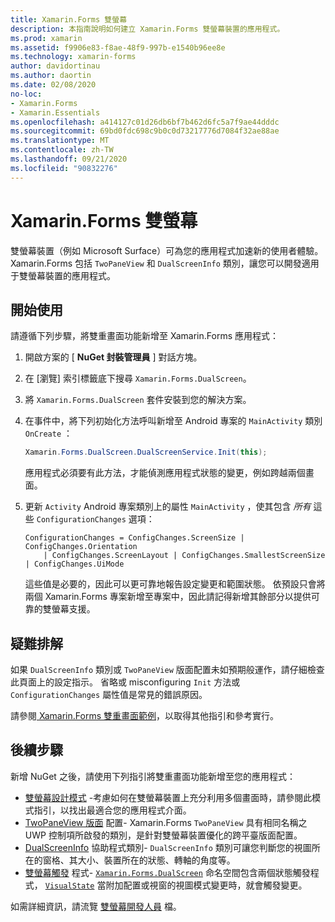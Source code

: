 ```yaml
---
title: Xamarin.Forms 雙螢幕
description: 本指南說明如何建立 Xamarin.Forms 雙螢幕裝置的應用程式。
ms.prod: xamarin
ms.assetid: f9906e83-f8ae-48f9-997b-e1540b96ee8e
ms.technology: xamarin-forms
author: davidortinau
ms.author: daortin
ms.date: 02/08/2020
no-loc:
- Xamarin.Forms
- Xamarin.Essentials
ms.openlocfilehash: a414127c01d26db6bf7b462d6fc5a7f9ae44dddc
ms.sourcegitcommit: 69bd0fdc698c9b0c0d73217776d7084f32ae88ae
ms.translationtype: MT
ms.contentlocale: zh-TW
ms.lasthandoff: 09/21/2020
ms.locfileid: "90832276"
---
```

# <a name="no-locxamarinforms-dual-screen"></a>Xamarin.Forms 雙螢幕

雙螢幕裝置（例如 Microsoft Surface）可為您的應用程式加速新的使用者體驗。 Xamarin.Forms 包括 `TwoPaneView` 和 `DualScreenInfo` 類別，讓您可以開發適用于雙螢幕裝置的應用程式。

## <a name="get-started"></a>開始使用

請遵循下列步驟，將雙重畫面功能新增至 Xamarin.Forms 應用程式：

1. 開啟方案的 [ **NuGet 封裝管理員** ] 對話方塊。
2. 在 [瀏覽]  索引標籤底下搜尋 `Xamarin.Forms.DualScreen`。
3. 將 `Xamarin.Forms.DualScreen` 套件安裝到您的解決方案。
4. 在事件中，將下列初始化方法呼叫新增至 Android 專案的 `MainActivity` 類別 `OnCreate` ：

    ```csharp
    Xamarin.Forms.DualScreen.DualScreenService.Init(this);
    ```

    應用程式必須要有此方法，才能偵測應用程式狀態的變更，例如跨越兩個畫面。

5. 更新 `Activity` Android 專案類別上的屬性 `MainActivity` ，使其包含 _所有_ 這些 `ConfigurationChanges` 選項：

    ```@csharp
    ConfigurationChanges = ConfigChanges.ScreenSize | ConfigChanges.Orientation
        | ConfigChanges.ScreenLayout | ConfigChanges.SmallestScreenSize | ConfigChanges.UiMode
    ```

    這些值是必要的，因此可以更可靠地報告設定變更和範圍狀態。 依預設只會將兩個 Xamarin.Forms 專案新增至專案中，因此請記得新增其餘部分以提供可靠的雙螢幕支援。

## <a name="troubleshooting"></a>疑難排解

如果 `DualScreenInfo` 類別或 `TwoPaneView` 版面配置未如預期般運作，請仔細檢查此頁面上的設定指示。 省略或 misconfiguring `Init` 方法或 `ConfigurationChanges` 屬性值是常見的錯誤原因。

請參閱[ Xamarin.Forms 雙重畫面範例](https://docs.microsoft.com/dual-screen/xamarin/samples)，以取得其他指引和參考實行。

## <a name="next-steps"></a>後續步驟

新增 NuGet 之後，請使用下列指引將雙重畫面功能新增至您的應用程式：

- [雙螢幕設計模式](design-patterns.md) -考慮如何在雙螢幕裝置上充分利用多個畫面時，請參閱此模式指引，以找出最適合您的應用程式介面。
- [TwoPaneView 版面](twopaneview.md) 配置- Xamarin.Forms `TwoPaneView` 具有相同名稱之 UWP 控制項所啟發的類別，是針對雙螢幕裝置優化的跨平臺版面配置。
- [DualScreenInfo](dual-screen-info.md) 協助程式類別- `DualScreenInfo` 類別可讓您判斷您的視圖所在的窗格、其大小、裝置所在的狀態、轉軸的角度等。
- [雙螢幕觸發](triggers.md) 程式- [`Xamarin.Forms.DualScreen`](xref:Xamarin.Forms.DualScreen) 命名空間包含兩個狀態觸發程式， [`VisualState`](xref:Xamarin.Forms.VisualState) 當附加配置或視窗的視圖模式變更時，就會觸發變更。

如需詳細資訊，請流覽 [雙螢幕開發人員](https://docs.microsoft.com/dual-screen/) 檔。

